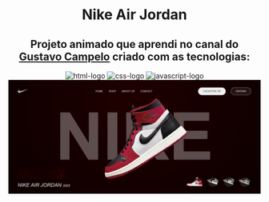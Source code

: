 <h1 align=center>Nike Air Jordan</h1>
<h2 align=center>Projeto animado que aprendi no canal do <a href="https://www.youtube.com/@gucampelo">Gustavo Campelo</a> criado com as tecnologias:</h2>
<div align=center>
<img src="https://img.shields.io/badge/HTML5-E34F26?style=for-the-badge&logo=html5&logoColor=white" alt="html-logo"/> <img src="https://img.shields.io/badge/CSS3-1572B6?style=for-the-badge&logo=css3&logoColor=white" alt="css-logo"/> <img src="https://img.shields.io/badge/JavaScript-F7DF1E?style=for-the-badge&logo=javascript&logoColor=black" alt="javascript-logo"/>
</div>

<img src="https://github.com/Lecsilva85/Nike/blob/main/img/Nike.png?raw=true" alt="imagem do projeto">
